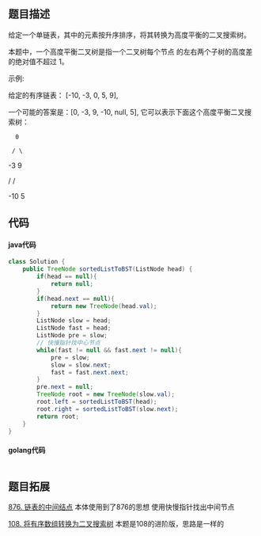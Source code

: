 ## 题目描述

给定一个单链表，其中的元素按升序排序，将其转换为高度平衡的二叉搜索树。

本题中，一个高度平衡二叉树是指一个二叉树每个节点 的左右两个子树的高度差的绝对值不超过 1。

示例:

给定的有序链表： [-10, -3, 0, 5, 9],

一个可能的答案是：[0, -3, 9, -10, null, 5], 它可以表示下面这个高度平衡二叉搜索树：


      0
      
     / \
     
   -3   9
   
   /   /
   
 -10  5




## 代码

#### java代码
````java
class Solution {
    public TreeNode sortedListToBST(ListNode head) {
        if(head == null){
            return null;
        }
        if(head.next == null){
            return new TreeNode(head.val);
        }
        ListNode slow = head;
        ListNode fast = head;
        ListNode pre = slow;
        // 快慢指针找中心节点
        while(fast != null && fast.next != null){
            pre = slow;
            slow = slow.next;
            fast = fast.next.next;
        }
        pre.next = null;
        TreeNode root = new TreeNode(slow.val);
        root.left = sortedListToBST(head);
        root.right = sortedListToBST(slow.next);
        return root;
    }
}
````
#### golang代码
````golang

````

## 题目拓展

[876. 链表的中间结点](https://leetcode-cn.com/problems/middle-of-the-linked-list/) 本体使用到了876的思想 使用快慢指针找出中间节点

[108. 将有序数组转换为二叉搜索树](https://leetcode-cn.com/problems/convert-sorted-array-to-binary-search-tree/) 本题是108的进阶版，思路是一样的



